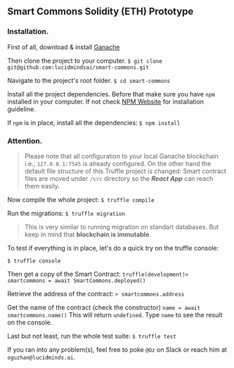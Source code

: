 ## Smart Commons Solidity (ETH) Prototype

### Installation.
First of all, download & install [Ganache](https://www.trufflesuite.com/ganachehttps://www.trufflesuite.com/ganache) 

Then clone the project to your computer.
`$ git clone git@github.com:lucidmindsai/smart-commons.git`

Navigate to the project's root folder.
`$ cd smart-commons`

Install all the project dependencies. Before that make sure you have `npm` installed in your computer. If not check [NPM Website](https://www.npmjs.com/https://www.npmjs.com/) for installation guideline.

If `npm` is in place, install all the dependencies:
`$ npm install`

### __Attention.__
> Please note that all configuration to your local Ganache blockchain i.e., `127.0.0.1:7545` is already configured. On the other hand the default file structure of this Truffle project is changed: Smart contract files are moved under `/src` directory so the ***React App*** can reach them easily.

Now compile the whole project:
`$ truffle compile`

Run the migrations:
`$ truffle migration`

> This is very similar to running migration on standart databases. But keep in mind that __blockchain is immutable__.

To test if everything is in place, let's do a quick try on the truffle console:

`$ truffle console`

Then get a copy of the Smart Contract:
`truffle(development)> smartcommons = await SmartCommons.deployed()`

Retrieve the address of the contract:
`> smartcommons.address`

Get the name of the contract (check the constructor)
`name = await smartcommons.name()`
This will return `undefined`. Type `name` to see the result on the console.

Last but not least, run the whole test suite:
`$ truffle test`

If you ran into any problem(s), feel free to poke `@Oz` on Slack or reach him at `oguzhan@lucidminds.ai`.


